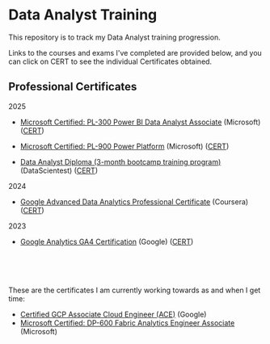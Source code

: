 # Data Analyst Training
This repository is to track my Data Analyst training progression.

Links to the courses and exams I've completed are provided below, and you can click on CERT to see the individual Certificates obtained.


## Professional Certificates

2025
- [Microsoft Certified: PL-300 Power BI Data Analyst Associate](https://learn.microsoft.com/en-us/credentials/certifications/power-platform-fundamentals/)  (Microsoft) ([CERT](https://learn.microsoft.com/fr-fr/users/ms-0285/credentials/6a22d6e63e277e70?ref=https%3A%2F%2Fwww.linkedin.com%2F))

- [Microsoft Certified: PL-900 Power Platform](https://learn.microsoft.com/fr-fr/credentials/certifications/data-analyst-associate/)  (Microsoft) ([CERT](https://learn.microsoft.com/en-gb/users/ms-0285/credentials/a9af4efc37c42628))

- [Data Analyst Diploma (3-month bootcamp training program)](https://datascientest.com/formation-data-analyst)  (DataScientest) ([CERT](https://files.datascientest.com/diploma/ecea0f4a-e586-4629-a16f-7cfb944319c2.pdf))

2024  
- [Google Advanced Data Analytics Professional Certificate](https://www.coursera.org/professional-certificates/google-advanced-data-analytics)  (Coursera) ([CERT](https://www.coursera.org/account/accomplishments/professional-cert/8CZ5MHTMWTML))

2023
- [Google Analytics GA4 Certification](https://skillshop.docebosaas.com/learn/courses/12472/google-analytics-certification) (Google) ([CERT](https://skillshop.credential.net/3f5c84b0-b9f6-4966-99e6-e18ab53ffa4c#acc.TXWjZuDS))

</br>
</br>
</br>

These are the certificates I am currently working towards as and when I get time:
- [Certified GCP Associate Cloud Engineer (ACE)](https://cloud.google.com/learn/certification/cloud-engineer) (Google)
- [Microsoft Certified: DP-600 Fabric Analytics Engineer Associate](https://learn.microsoft.com/en-gb/credentials/certifications/fabric-analytics-engineer-associate/) (Microsoft)
